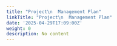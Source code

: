 ```yaml
---
title: "Project\n  Management Plan"
linkTitle: "Project\n  Management Plan"
date: '2025-04-29T17:09:00Z'
weight: 0
description: No content
---
```



